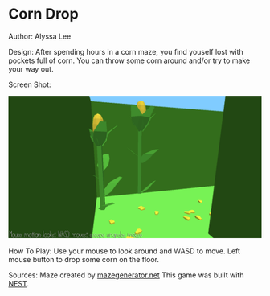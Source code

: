 # Corn Drop

Author: Alyssa Lee

Design: After spending hours in a corn maze, you find youself lost with pockets full of corn. You can throw some corn around and/or try to make your way out. 

Screen Shot:

![Screen Shot](screenshot.png)

How To Play:
Use your mouse to look around and WASD to move. Left mouse button to drop some corn on the floor. 

Sources: 
Maze created by [mazegenerator.net](http://www.mazegenerator.net/)
This game was built with [NEST](NEST.md).

